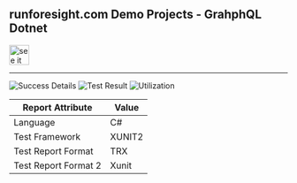 
## runforesight.com Demo Projects - GrahphQL Dotnet

<a href="https://foresight.thundra.live/repositories/github/runforesight-demo/graphql-dotnet/workflow-runs">
  <img src="https://4750167.fs1.hubspotusercontent-na1.net/hubfs/4750167/foresight-live-badge-72.png" height="36" alt="see it on foresight" />
</a>


---
![Success Details](http://foresight.service.thundra.us/public/api/v1/badge/success?repoId=c242f1c9-bda4-4bd8-a6d9-e239ce8798ee)
![Test Result](http://foresight.service.thundra.us/public/api/v1/badge/test?repoId=c242f1c9-bda4-4bd8-a6d9-e239ce8798ee)
![Utilization](http://foresight.service.thundra.us/public/api/v1/badge/utilization?repoId=c242f1c9-bda4-4bd8-a6d9-e239ce8798ee)


| Report Attribute  | Value   |
|---|---|
| Language   | C# |
| Test Framework  | XUNIT2 |
| Test Report Format  | TRX |
| Test Report Format 2| Xunit |

